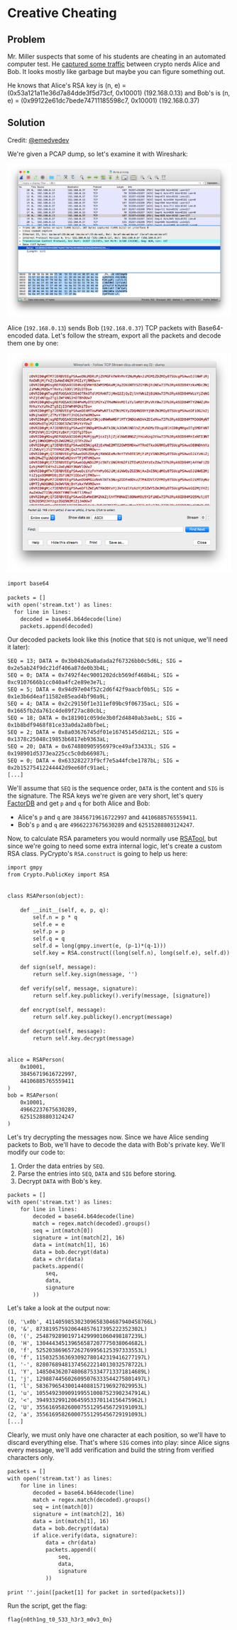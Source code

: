 # Creative Cheating

## Problem

Mr. Miller suspects that some of his students are cheating in an automated computer test. He [captured some traffic](dump.pcapng) between crypto nerds Alice and Bob. It looks mostly like garbage but maybe you can figure something out.

He knows that Alice's RSA key is (n, e) = (0x53a121a11e36d7a84dde3f5d73cf, 0x10001) (192.168.0.13) and Bob's is (n, e) = (0x99122e61dc7bede74711185598c7, 0x10001) (192.168.0.37)

## Solution

Credit: [@emedvedev](https://github.com/emedvedev)

We're given a PCAP dump, so let's examine it with Wireshark:

![](exchange.png?raw=true)

Alice (`192.168.0.13`) sends Bob (`192.168.0.37`) TCP packets with Base64-encoded data. Let's follow the stream, export all the packets and decode them one by one:

![](stream.png?raw=true)

```
import base64

packets = []
with open('stream.txt') as lines:
  for line in lines:
    decoded = base64.b64decode(line)
    packets.append(decoded)
```

Our decoded packets look like this (notice that `SEQ` is not unique, we'll need it later):

```
SEQ = 13; DATA = 0x3b04b26a0adada2f67326bb0c5d6L; SIG = 0x2e5ab24f9dc21df406a87de0b3b4L;
SEQ = 0; DATA = 0x7492f4ec9001202dcb569df468b4L; SIG = 0xc9107666b1cc040a4fc2e89e3e7L;
SEQ = 5; DATA = 0x94d97e04f52c2d6f42f9aacbf0b5L; SIG = 0x1e3b6d4eaf11582e85ead4bf90a9L;
SEQ = 4; DATA = 0x2c29150f1e311ef09bc9f06735acL; SIG = 0x1665fb2da761c4de89f27ac80cbL;
SEQ = 18; DATA = 0x181901c059de3b0f2d4840ab3aebL; SIG = 0x1b8bdf9468f81ce33a0da2a8bfbeL;
SEQ = 2; DATA = 0x8a03676745df01e16745145dd212L; SIG = 0x1378c25048c19853b6817eb9363aL;
SEQ = 20; DATA = 0x674880905956979ce49af33433L; SIG = 0x198901d5373ea225cc5c0db66987L;
SEQ = 0; DATA = 0x633282273f9cf7e5a44fcbe1787bL; SIG = 0x2b15275412244442d9ee60fc91aeL;
[...]
```

We'll assume that `SEQ` is the sequence order, `DATA` is the content and `SIG` is the signature. The RSA keys we're given are very short, let's query [FactorDB](http://factordb.com) and get `p` and `q` for both Alice and Bob:

- Alice's `p` and `q` are `38456719616722997` and `44106885765559411`.
- Bob's `p` and `q` are `49662237675630289` and `62515288803124247`.

Now, to calculate RSA parameters you would normally use [RSATool](https://github.com/ius/rsatool), but since we're going to need some extra internal logic, let's create a custom RSA class. PyCrypto's `RSA.construct` is going to help us here:

```
import gmpy
from Crypto.PublicKey import RSA


class RSAPerson(object):

    def __init__(self, e, p, q):
        self.n = p * q
        self.e = e
        self.p = p
        self.q = q
        self.d = long(gmpy.invert(e, (p-1)*(q-1)))
        self.key = RSA.construct((long(self.n), long(self.e), self.d))

    def sign(self, message):
        return self.key.sign(message, '')

    def verify(self, message, signature):
        return self.key.publickey().verify(message, [signature])

    def encrypt(self, message):
        return self.key.publickey().encrypt(message)

    def decrypt(self, message):
        return self.key.decrypt(message)


alice = RSAPerson(
    0x10001,
    38456719616722997,
    44106885765559411
)
bob = RSAPerson(
    0x10001,
    49662237675630289,
    62515288803124247
)
```

Let's try decrypting the messages now. Since we have Alice sending packets to Bob, we'll have to decode the data with Bob's private key. We'll modify our code to:

1. Order the data entries by `SEQ`.
2. Parse the entries into `SEQ`, `DATA` and `SIG` before storing.
3. Decrypt `DATA` with Bob's key.

```
packets = []
with open('stream.txt') as lines:
    for line in lines:
        decoded = base64.b64decode(line)
        match = regex.match(decoded).groups()
        seq = int(match[0])
        signature = int(match[2], 16)
        data = int(match[1], 16)
        data = bob.decrypt(data)
        data = chr(data)
        packets.append((
            seq,
            data,
            signature
        ))
```

Let's take a look at the output now:

```
(0, '\x0b', 411405985302309658304687940458766L)
(0, '&', 873819575920644857617395222352302L)
(0, '(', 254879289019714299901060498187239L)
(0, 'H', 130444345139656587207775038064682L)
(0, 'f', 525203869657262769956125397333553L)
(0, 'f', 1150325363693092780142319416277197L)
(1, '-', 828076894813745622214013032578722L)
(1, 'Y', 1485043620748068753347713371814689L)
(1, 'j', 1298874456026095076333544275801497L)
(1, 'l', 583679654300144088157196927029953L)
(1, 'u', 1055492309091995510087523902347914L)
(2, '<', 394933299120645953370114156475962L)
(2, 'U', 355616958260007551295456729191093L)
(2, 'a', 355616958260007551295456729191093L)
[...]
```

Clearly, we must only have one character at each position, so we'll have to discard everything else. That's where `SIG` comes into play: since Alice signs every message, we'll add verification and build the string from verified characters only.

```
packets = []
with open('stream.txt') as lines:
    for line in lines:
        decoded = base64.b64decode(line)
        match = regex.match(decoded).groups()
        seq = int(match[0])
        signature = int(match[2], 16)
        data = int(match[1], 16)
        data = bob.decrypt(data)
        if alice.verify(data, signature):
            data = chr(data)
            packets.append((
                seq,
                data,
                signature
            ))

print ''.join([packet[1] for packet in sorted(packets)])
```

Run the script, get the flag:

```
flag{n0th1ng_t0_533_h3r3_m0v3_0n}
```
